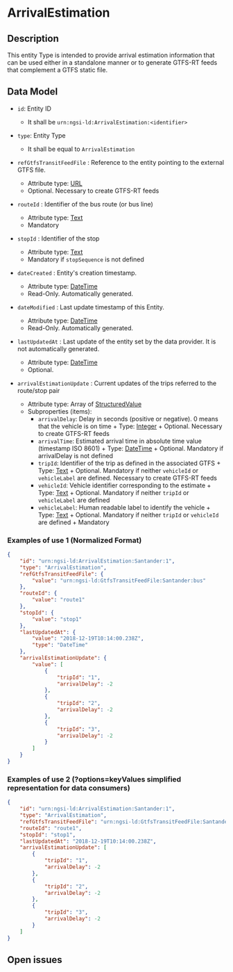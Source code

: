 # ArrivalEstimation

## Description

This entity Type is intended to provide arrival estimation information that can
be used either in a standalone manner or to generate GTFS-RT feeds that
complement a GTFS static file.

## Data Model

-   `id`: Entity ID

    -   It shall be `urn:ngsi-ld:ArrivalEstimation:<identifier>`

-   `type`: Entity Type

    -   It shall be equal to `ArrivalEstimation`

-   `refGtfsTransitFeedFile` : Reference to the entity pointing to the external
    GTFS file.

    -   Attribute type: [URL](https://schema.org/URL)
    -   Optional. Necessary to create GTFS-RT feeds

-   `routeId` : Identifier of the bus route (or bus line)

    -   Attribute type: [Text](https://schema.org/Text)
    -   Mandatory

-   `stopId` : Identifier of the stop

    -   Attribute type: [Text](https://schema.org/Text)
    -   Mandatory if `stopSequence` is not defined

-   `dateCreated` : Entity's creation timestamp.

    -   Attribute type: [DateTime](https://schema.org/DateTime)
    -   Read-Only. Automatically generated.

-   `dateModified` : Last update timestamp of this Entity.

    -   Attribute type: [DateTime](https://schema.org/DateTime)
    -   Read-Only. Automatically generated.

-   `lastUpdatedAt` : Last update of the entity set by the data provider. It is
    not automatically generated.

    -   Attribute type: [DateTime](https://schema.org/DateTime)
    -   Optional.

-   `arrivalEstimationUpdate` : Current updates of the trips referred to the
    route/stop pair
    -   Attribute type: Array of
        [StructuredValue](https://schema.org/StructuredValue)
    -   Subproperties (items):
        -   `arrivalDelay`: Delay in seconds (positive or negative). 0 means
            that the vehicle is on time + Type:
            [Integer](https://schema.org/Integer) + Optional. Necessary to
            create GTFS-RT feeds
        -   `arrivalTime`: Estimated arrival time in absolute time value
            (timestamp ISO 8601) + Type:
            [DateTime](https://schema.org/DateTime) + Optional. Mandatory if
            arrivalDelay is not defined
        -   `tripId`: Identifier of the trip as defined in the associated GTFS +
            Type: [Text](https://schema.org/Text) + Optional. Mandatory if
            neither `vehicleId` or `vehicleLabel` are defined. Necessary to
            create GTFS-RT feeds
        -   `vehicleId`: Vehicle identifier corresponding to the estimate +
            Type: [Text](https://schema.org/Text) + Optional. Mandatory if
            neither `tripId` or `vehicleLabel` are defined
        -   `vehicleLabel`: Human readable label to identify the vehicle + Type:
            [Text](https://schema.org/Text) + Optional. Mandatory if neither
            `tripId` or `vehicleId` are defined + Mandatory

### Examples of use 1 (Normalized Format)

```json
{
    "id": "urn:ngsi-ld:ArrivalEstimation:Santander:1",
    "type": "ArrivalEstimation",
    "refGtfsTransitFeedFile": {
        "value": "urn:ngsi-ld:GtfsTransitFeedFile:Santander:bus"
    },
    "routeId": {
        "value": "route1"
    },
    "stopId": {
        "value": "stop1"
    },
    "lastUpdatedAt": {
        "value": "2018-12-19T10:14:00.238Z",
        "type": "DateTime"
    },
    "arrivalEstimationUpdate": {
        "value": [
            {
                "tripId": "1",
                "arrivalDelay": -2
            },
            {
                "tripId": "2",
                "arrivalDelay": -2
            },
            {
                "tripId": "3",
                "arrivalDelay": -2
            }
        ]
    }
}
```

### Examples of use 2 (?options=keyValues simplified representation for data consumers)

```json
{
    "id": "urn:ngsi-ld:ArrivalEstimation:Santander:1",
    "type": "ArrivalEstimation",
    "refGtfsTransitFeedFile": "urn:ngsi-ld:GtfsTransitFeedFile:Santander:bus",
    "routeId": "route1",
    "stopId": "stop1",
    "lastUpdatedAt": "2018-12-19T10:14:00.238Z",
    "arrivalEstimationUpdate": [
        {
            "tripId": "1",
            "arrivalDelay": -2
        },
        {
            "tripId": "2",
            "arrivalDelay": -2
        },
        {
            "tripId": "3",
            "arrivalDelay": -2
        }
    ]
}
```

## Open issues

